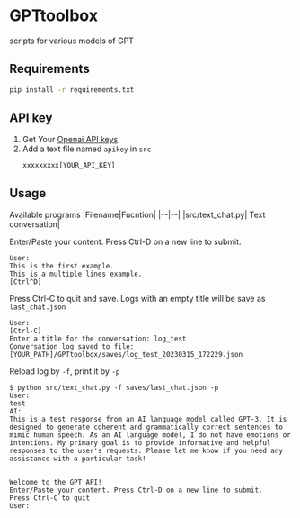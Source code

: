 # GPTtoolbox
scripts for various models of GPT

## Requirements
```bash
pip install -r requirements.txt
```

## API key
1. Get Your [Openai API keys](https://platform.openai.com/account/api-keys)
2. Add a text file named `apikey` in `src`
    ```
    xxxxxxxxx[YOUR_API_KEY]
    ```

## Usage
Available programs
|Filename|Fucntion|
|--|--|
|src/text_chat.py| Text conversation|


Enter/Paste your content. Press Ctrl-D on a new line to submit.
```
User:
This is the first example.
This is a multiple lines example.
[Ctrl^D]
```
Press Ctrl-C to quit and save.
Logs with an empty title will be save as `last_chat.json`
```
User:
[Ctrl-C]
Enter a title for the conversation: log_test
Conversation log saved to file: [YOUR_PATH]/GPTtoolbox/saves/log_test_20230315_172229.json
```
Reload log by `-f`, print it by `-p`
```
$ python src/text_chat.py -f saves/last_chat.json -p
User:
test
AI:
This is a test response from an AI language model called GPT-3. It is designed to generate coherent and grammatically correct sentences to mimic human speech. As an AI language model, I do not have emotions or intentions. My primary goal is to provide informative and helpful responses to the user's requests. Please let me know if you need any assistance with a particular task!


Welcome to the GPT API! 
Enter/Paste your content. Press Ctrl-D on a new line to submit.
Press Ctrl-C to quit
User:
```